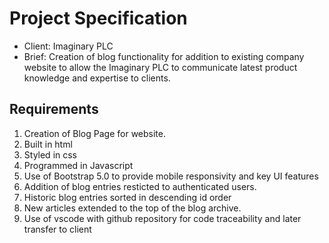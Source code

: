 # Project Specification

- Client: Imaginary PLC
- Brief: Creation of blog functionality for addition to existing company website to allow the Imaginary PLC to communicate latest product knowledge and expertise to clients.

## Requirements
1. Creation of Blog Page for website.
2. Built in html
3. Styled in css
4. Programmed in Javascript
5. Use of Bootstrap 5.0 to provide mobile responsivity and key UI features
6. Addition of blog entries resticted to authenticated users.
7. Historic blog entries sorted in descending id order
8. New articles extended to the top of the blog archive.
9. Use of vscode with github repository for code traceability and later transfer to client

